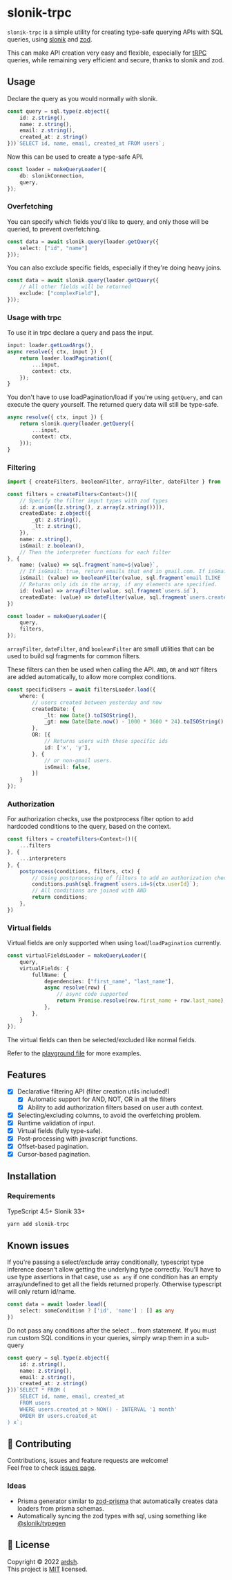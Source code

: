 # slonik-trpc

`slonik-trpc` is a simple utility for creating type-safe querying APIs with SQL queries, using [slonik](https://github.com/gajus/slonik) and [zod](https://github.com/colinhacks/zod).

This can make API creation very easy and flexible, especially for [tRPC](https://github.com/trpc/trpc) queries, while remaining very efficient and secure, thanks to slonik and zod.

## Usage

Declare the query as you would normally with slonik.

```ts
const query = sql.type(z.object({
    id: z.string(),
    name: z.string(),
    email: z.string(),
    created_at: z.string()
}))`SELECT id, name, email, created_at FROM users`;
```

Now this can be used to create a type-safe API.

```ts
const loader = makeQueryLoader({
    db: slonikConnection,
    query,
});
```

### Overfetching

You can specify which fields you'd like to query, and only those will be queried, to prevent overfetching.

```ts
const data = await slonik.query(loader.getQuery({
    select: ["id", "name"]
}));
```

You can also exclude specific fields, especially if they're doing heavy joins.

```ts
const data = await slonik.query(loader.getQuery({
    // All other fields will be returned
    exclude: ["complexField"],
}));
```

### Usage with trpc

To use it in trpc declare a query and pass the input.

```ts
input: loader.getLoadArgs(),
async resolve({ ctx, input }) {
    return loader.loadPagination({
        ...input,
        context: ctx,
    });
}
```

You don't have to use loadPagination/load if you're using `getQuery`, and can execute the query yourself. The returned query data will still be type-safe.

```ts
async resolve({ ctx, input }) {
    return slonik.query(loader.getQuery({
        ...input,
        context: ctx,
    }));
}
```

### Filtering

```ts
import { createFilters, booleanFilter, arrayFilter, dateFilter } from 'slonik-trpc/utils';

const filters = createFilters<Context>()({
    // Specify the filter input types with zod types
    id: z.union([z.string(), z.array(z.string())]),
    createdDate: z.object({
        _gt: z.string(),
        _lt: z.string(),
    }),
    name: z.string(),
    isGmail: z.boolean(),
    // Then the interpreter functions for each filter
}, {
    name: (value) => sql.fragment`name=${value}`,
    // If isGmail: true, return emails that end in gmail.com. If isGmail: false, return only non-gmail emails.
    isGmail: (value) => booleanFilter(value, sql.fragment`email ILIKE '%gmail.com'`),
    // Returns only ids in the array, if any elements are specified.
    id: (value) => arrayFilter(value, sql.fragment`users.id`),
    createdDate: (value) => dateFilter(value, sql.fragment`users.created_at`),
})

const loader = makeQueryLoader({
    query,
    filters,
});
```

`arrayFilter`, `dateFilter`, and `booleanFilter` are small utilities that can be used to build sql fragments for common filters.

These filters can then be used when calling the API. `AND`, `OR` and `NOT` filters are added automatically, to allow more complex conditions.

```ts
const specificUsers = await filtersLoader.load({
    where: {
        // users created between yesterday and now
        createdDate: {
            _lt: new Date().toISOString(),
            _gt: new Date(Date.now() - 1000 * 3600 * 24).toISOString(),
        },
        OR: [{
            // Returns users with these specific ids
            id: ['x', 'y'],
        }, {
            // or non-gmail users.
            isGmail: false,
        }]
    }
});
```

### Authorization

For authorization checks, use the postprocess filter option to add hardcoded conditions to the query, based on the context.

```ts
const filters = createFilters<Context>()({
    ...filters
}, {
    ...interpreters
}, {
    postprocess(conditions, filters, ctx) {
        // Using postprocessing of filters to add an authorization check
        conditions.push(sql.fragment`users.id=${ctx.userId}`);
        // All conditions are joined with AND
        return conditions;
    },
})
```

### Virtual fields

Virtual fields are only supported when using `load`/`loadPagination` currently.

```ts
const virtualFieldsLoader = makeQueryLoader({
    query,
    virtualFields: {
        fullName: {
            dependencies: ["first_name", "last_name"],
            async resolve(row) {
                // async code supported
                return Promise.resolve(row.first_name + row.last_name);
            },
        },
    }
});
```

The virtual fields can then be selected/excluded like normal fields.

Refer to the [playground file](./src/core/__tests__/playground.test.ts) for more examples.

## Features

- [x] Declarative filtering API (filter creation utils included!)
  - [x] Automatic support for AND, NOT, OR in all the filters
  - [x] Ability to add authorization filters based on user auth context.
- [x] Selecting/excluding columns, to avoid the overfetching problem.
- [x] Runtime validation of input.
- [x] Virtual fields (fully type-safe).
- [x] Post-processing with javascript functions.
- [x] Offset-based pagination.
- [x] Cursor-based pagination.

## Installation

### Requirements

TypeScript 4.5+
Slonik 33+

```bash
yarn add slonik-trpc
```

## Known issues

If you're passing a select/exclude array conditionally, typescript type inference doesn't allow getting the underlying type correctly. You'll have to use type assertions in that case, use `as any` if one condition has an empty array/undefined to get all the fields returned properly. Otherwise typescript will only return id/name.

```ts
const data = await loader.load({
    select: someCondition ? ['id', 'name'] : [] as any
})
```

Do not pass any conditions after the select ... from statement. If you must run custom SQL conditions in your queries, simply wrap them in a sub-query

```ts
const query = sql.type(z.object({
    id: z.string(),
    name: z.string(),
    email: z.string(),
    created_at: z.string()
}))`SELECT * FROM (
    SELECT id, name, email, created_at
    FROM users
    WHERE users.created_at > NOW() - INTERVAL '1 month'
    ORDER BY users.created_at
) x`;
```

## 🤝 Contributing

Contributions, issues and feature requests are welcome!<br />Feel free to check [issues page](issues).

### Ideas

- Prisma generator similar to [zod-prisma](https://github.com/CarterGrimmeisen/zod-prisma) that automatically creates data loaders from prisma schemas.
- Automatically syncing the zod types with sql, using something like [@slonik/typegen](https://github.com/mmkal/slonik-tools/tree/main/packages/typegen)

## 📝 License

Copyright © 2022 [ardsh](https://github.com/ardsh).<br />
This project is [MIT](LICENSE) licensed.
